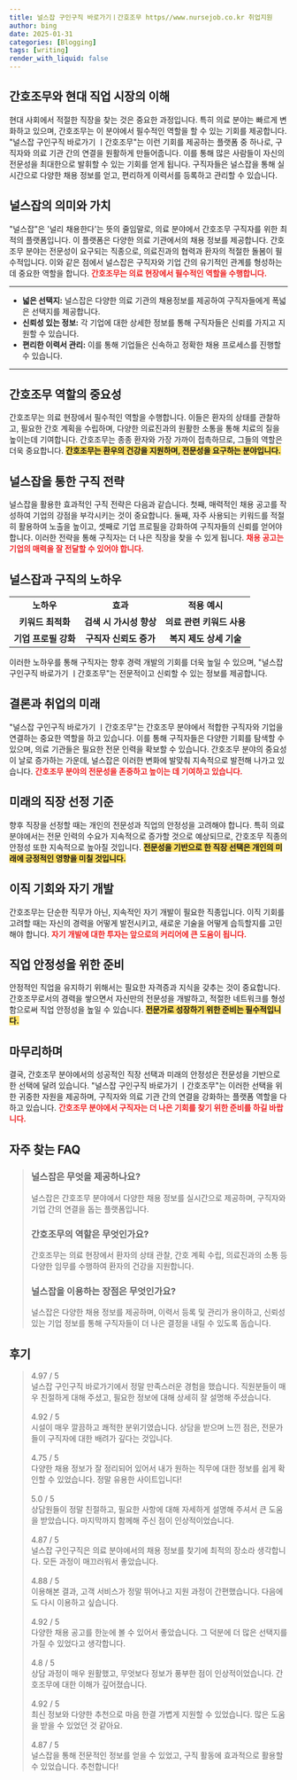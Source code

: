 ```yaml
---
title: 널스잡 구인구직 바로가기ㅣ간호조무 https//www.nursejob.co.kr 취업지원
author: bing
date: 2025-01-31
categories: [Blogging]
tags: [writing]
render_with_liquid: false
---
```



<h2 id="간호조무와 현대 직업 시장의 이해">간호조무와 현대 직업 시장의 이해</h2>

<p>현대 사회에서 적절한 직장을 찾는 것은 중요한 과정입니다. 특히 의료 분야는 빠르게 변화하고 있으며, 간호조무는 이 분야에서 필수적인 역할을 할 수 있는 기회를 제공합니다. "널스잡 구인구직 바로가기 ㅣ간호조무"는 이런 기회를 제공하는 플랫폼 중 하나로, 구직자와 의료 기관 간의 연결을 원활하게 만들어줍니다. 이를 통해 많은 사람들이 자신의 전문성을 최대한으로 발휘할 수 있는 기회를 얻게 됩니다. 구직자들은 널스잡을 통해 실시간으로 다양한 채용 정보를 얻고, 편리하게 이력서를 등록하고 관리할 수 있습니다.</p>

<h2 id="널스잡의 의미와 가치">널스잡의 의미와 가치</h2>

<p>"널스잡"은 '널리 채용한다'는 뜻의 줄임말로, 의료 분야에서 간호조무 구직자를 위한 최적의 플랫폼입니다. 이 플랫폼은 다양한 의료 기관에서의 채용 정보를 제공합니다. 간호조무 분야는 전문성이 요구되는 직종으로, 의료진과의 협력과 환자의 적절한 돌봄이 필수적입니다. 이와 같은 점에서 널스잡은 구직자와 기업 간의 유기적인 관계를 형성하는 데 중요한 역할을 합니다. <b><span style="color: #ee2323;">간호조무는 의료 현장에서 필수적인 역할을 수행합니다.</span></b></p>

<hr />

<ul>
    <li><b>넓은 선택지:</b> 널스잡은 다양한 의료 기관의 채용정보를 제공하여 구직자들에게 폭넓은 선택지를 제공합니다.</li>
    <li><b>신뢰성 있는 정보:</b> 각 기업에 대한 상세한 정보를 통해 구직자들은 신뢰를 가지고 지원할 수 있습니다.</li>
    <li><b>편리한 이력서 관리:</b> 이를 통해 기업들은 신속하고 정확한 채용 프로세스를 진행할 수 있습니다.</li>
</ul>

<hr />

<h2 id="간호조무 역할의 중요성">간호조무 역할의 중요성</h2>

<p>간호조무는 의료 현장에서 필수적인 역할을 수행합니다. 이들은 환자의 상태를 관찰하고, 필요한 간호 계획을 수립하며, 다양한 의료진과의 원활한 소통을 통해 치료의 질을 높이는데 기여합니다. 간호조무는 종종 환자와 가장 가까이 접촉하므로, 그들의 역할은 더욱 중요합니다. <b><span style="background-color: #ffe066;">간호조무는 환우의 건강을 지원하며, 전문성을 요구하는 분야입니다.</span></b></p>

<h2 id="널스잡을 통한 구직 전략">널스잡을 통한 구직 전략</h2>

<p>널스잡을 활용한 효과적인 구직 전략은 다음과 같습니다. 첫째, 매력적인 채용 공고를 작성하여 기업의 강점을 부각시키는 것이 중요합니다. 둘째, 자주 사용되는 키워드를 적절히 활용하여 노출을 높이고, 셋째로 기업 프로필을 강화하여 구직자들의 신뢰를 얻어야 합니다. 이러한 전략을 통해 구직자는 더 나은 직장을 찾을 수 있게 됩니다. <b><span style="color: #ee2323;">채용 공고는 기업의 매력을 잘 전달할 수 있어야 합니다.</span></b></p>

<h2 id="널스잡과 구직의 노하우">널스잡과 구직의 노하우</h2>

<table>
    <tr>
        <td style="text-align: center; height: 17px;"><b>노하우</b></td>
        <td style="text-align: center; height: 17px;"><b>효과</b></td>
        <td style="text-align: center; height: 17px;"><b>적용 예시</b></td>
    </tr>
    <tr>
        <td style="text-align: center; height: 17px;"><b>키워드 최적화</b></td>
        <td style="text-align: center; height: 17px;"><b>검색 시 가시성 향상</b></td>
        <td style="text-align: center; height: 17px;"><b>의료 관련 키워드 사용</b></td>
    </tr>
    <tr>
        <td style="text-align: center; height: 17px;"><b>기업 프로필 강화</b></td>
        <td style="text-align: center; height: 17px;"><b>구직자 신뢰도 증가</b></td>
        <td style="text-align: center; height: 17px;"><b>복지 제도 상세 기술</b></td>
    </tr>
</table>

<p>이러한 노하우를 통해 구직자는 향후 경력 개발의 기회를 더욱 높일 수 있으며, "널스잡 구인구직 바로가기 ㅣ간호조무"는 전문적이고 신뢰할 수 있는 정보를 제공합니다.</p>

<h2 id="결론과 취업의 미래">결론과 취업의 미래</h2>

<p>"널스잡 구인구직 바로가기 ㅣ간호조무"는 간호조무 분야에서 적합한 구직자와 기업을 연결하는 중요한 역할을 하고 있습니다. 이를 통해 구직자들은 다양한 기회를 탐색할 수 있으며, 의료 기관들은 필요한 전문 인력을 확보할 수 있습니다. 간호조무 분야의 중요성이 날로 증가하는 가운데, 널스잡은 이러한 변화에 발맞춰 지속적으로 발전해 나가고 있습니다. <b><span style="color: #ee2323;">간호조무 분야의 전문성을 존중하고 높이는 데 기여하고 있습니다.</span></b></p>

<h2 id="미래의 직장 선정 기준">미래의 직장 선정 기준</h2>

<p>향후 직장을 선정할 때는 개인의 전문성과 직업의 안정성을 고려해야 합니다. 특히 의료 분야에서는 전문 인력의 수요가 지속적으로 증가할 것으로 예상되므로, 간호조무 직종의 안정성 또한 지속적으로 높아질 것입니다. <b><span style="background-color: #ffe066;">전문성을 기반으로 한 직장 선택은 개인의 미래에 긍정적인 영향을 미칠 것입니다.</span></b></p>

<h2 id="이직 기회와 자기 개발">이직 기회와 자기 개발</h2>

<p>간호조무는 단순한 직무가 아닌, 지속적인 자기 개발이 필요한 직종입니다. 이직 기회를 고려할 때는 자신의 경력을 어떻게 발전시키고, 새로운 기술을 어떻게 습득할지를 고민해야 합니다. <b><span style="color: #ee2323;">자기 개발에 대한 투자는 앞으로의 커리어에 큰 도움이 됩니다.</span></b></p>

<h2 id="직업 안정성을 위한 준비">직업 안정성을 위한 준비</h2>

<p>안정적인 직업을 유지하기 위해서는 필요한 자격증과 지식을 갖추는 것이 중요합니다. 간호조무로서의 경력을 쌓으면서 자신만의 전문성을 개발하고, 적절한 네트워크를 형성함으로써 직업 안정성을 높일 수 있습니다. <b><span style="background-color: #ffe066;">전문가로 성장하기 위한 준비는 필수적입니다.</span></b></p>

<h2 id="마무리하며">마무리하며</h2>

<p>결국, 간호조무 분야에서의 성공적인 직장 선택과 미래의 안정성은 전문성을 기반으로 한 선택에 달려 있습니다. "널스잡 구인구직 바로가기 ㅣ간호조무"는 이러한 선택을 위한 귀중한 자원을 제공하며, 구직자와 의료 기관 간의 연결을 강화하는 플랫폼 역할을 다하고 있습니다. <b><span style="color: #ee2323;">간호조무 분야에서 구직자는 더 나은 기회를 찾기 위한 준비를 하길 바랍니다.</span></b></p>


<h2 id='자주_찾는_FAQ'>자주 찾는 FAQ</h2>
<div itemscope="" itemtype="https://schema.org/FAQPage"> 
<blockquote> 
<div itemscope="" itemprop="mainEntity" itemtype="https://schema.org/Question"> 
<h3 itemprop="name">널스잡은 무엇을 제공하나요?</h3> 
<div itemscope="" itemprop="acceptedAnswer" itemtype="https://schema.org/Answer"> 
<span itemprop="text"> 
<p>널스잡은 간호조무 분야에서 다양한 채용 정보를 실시간으로 제공하며, 구직자와 기업 간의 연결을 돕는 플랫폼입니다.</p> 
</span> 
</div> 
</div> 
<div itemscope="" itemprop="mainEntity" itemtype="https://schema.org/Question"> 
<h3 itemprop="name">간호조무의 역할은 무엇인가요?</h3> 
<div itemscope="" itemprop="acceptedAnswer" itemtype="https://schema.org/Answer"> 
<span itemprop="text"> 
<p>간호조무는 의료 현장에서 환자의 상태 관찰, 간호 계획 수립, 의료진과의 소통 등 다양한 임무를 수행하여 환자의 건강을 지원합니다.</p> 
</span> 
</div> 
</div> 
<div itemscope="" itemprop="mainEntity" itemtype="https://schema.org/Question"> 
<h3 itemprop="name">널스잡을 이용하는 장점은 무엇인가요?</h3> 
<div itemscope="" itemprop="acceptedAnswer" itemtype="https://schema.org/Answer"> 
<span itemprop="text"> 
<p>널스잡은 다양한 채용 정보를 제공하며, 이력서 등록 및 관리가 용이하고, 신뢰성 있는 기업 정보를 통해 구직자들이 더 나은 결정을 내릴 수 있도록 돕습니다.</p> 
</span> 
</div> 
</div> 
</blockquote> 
</div>
<h2 id='후기'>후기</h2>
<div itemscope itemtype="https://schema.org/Product">
  <blockquote>
  <div itemprop="review" itemscope itemtype="https://schema.org/Review">
      <div itemprop="reviewRating" itemscope itemtype="https://schema.org/Rating"> <span itemprop="ratingValue">4.97</span> / <span itemprop="bestRating">5</span> </div>
      <span itemprop="reviewBody">널스잡 구인구직 바로가기에서 정말 만족스러운 경험을 했습니다. 직원분들이 매우 친절하게 대해 주셨고, 필요한 정보에 대해 상세히 잘 설명해 주셨습니다.</span>
  </div>
  <br>
  <div itemprop="review" itemscope itemtype="https://schema.org/Review">
      <div itemprop="reviewRating" itemscope itemtype="https://schema.org/Rating"> <span itemprop="ratingValue">4.92</span> / <span itemprop="bestRating">5</span> </div>
      <span itemprop="reviewBody">시설이 매우 깔끔하고 쾌적한 분위기였습니다. 상담을 받으며 느낀 점은, 전문가들이 구직자에 대한 배려가 깊다는 것입니다.</span>
  </div>
  <br>
  <div itemprop="review" itemscope itemtype="https://schema.org/Review">
      <div itemprop="reviewRating" itemscope itemtype="https://schema.org/Rating"> <span itemprop="ratingValue">4.75</span> / <span itemprop="bestRating">5</span> </div>
      <span itemprop="reviewBody">다양한 채용 정보가 잘 정리되어 있어서 내가 원하는 직무에 대한 정보를 쉽게 확인할 수 있었습니다. 정말 유용한 사이트입니다!</span>
  </div>
  <br>
  <div itemprop="review" itemscope itemtype="https://schema.org/Review">
      <div itemprop="reviewRating" itemscope itemtype="https://schema.org/Rating"> <span itemprop="ratingValue">5.0</span> / <span itemprop="bestRating">5</span> </div>
      <span itemprop="reviewBody">상담원들이 정말 친절하고, 필요한 사항에 대해 자세하게 설명해 주셔서 큰 도움을 받았습니다. 마지막까지 함께해 주신 점이 인상적이었습니다.</span>
  </div>
  <br>
  <div itemprop="review" itemscope itemtype="https://schema.org/Review">
      <div itemprop="reviewRating" itemscope itemtype="https://schema.org/Rating"> <span itemprop="ratingValue">4.87</span> / <span itemprop="bestRating">5</span> </div>
      <span itemprop="reviewBody">널스잡 구인구직은 의료 분야에서의 채용 정보를 찾기에 최적의 장소라 생각합니다. 모든 과정이 매끄러워서 좋았습니다.</span>
  </div>
  <br>
  <div itemprop="review" itemscope itemtype="https://schema.org/Review">
      <div itemprop="reviewRating" itemscope itemtype="https://schema.org/Rating"> <span itemprop="ratingValue">4.88</span> / <span itemprop="bestRating">5</span> </div>
      <span itemprop="reviewBody">이용해본 결과, 고객 서비스가 정말 뛰어나고 지원 과정이 간편했습니다. 다음에도 다시 이용하고 싶습니다.</span>
  </div>
  <br>
  <div itemprop="review" itemscope itemtype="https://schema.org/Review">
      <div itemprop="reviewRating" itemscope itemtype="https://schema.org/Rating"> <span itemprop="ratingValue">4.92</span> / <span itemprop="bestRating">5</span> </div>
      <span itemprop="reviewBody">다양한 채용 공고를 한눈에 볼 수 있어서 좋았습니다. 그 덕분에 더 많은 선택지를 가질 수 있었다고 생각합니다.</span>
  </div>
  <br>
  <div itemprop="review" itemscope itemtype="https://schema.org/Review">
      <div itemprop="reviewRating" itemscope itemtype="https://schema.org/Rating"> <span itemprop="ratingValue">4.8</span> / <span itemprop="bestRating">5</span> </div>
      <span itemprop="reviewBody">상담 과정이 매우 원활했고, 무엇보다 정보가 풍부한 점이 인상적이었습니다. 간호조무에 대한 이해가 깊어졌습니다.</span>
  </div>
  <br>
  <div itemprop="review" itemscope itemtype="https://schema.org/Review">
      <div itemprop="reviewRating" itemscope itemtype="https://schema.org/Rating"> <span itemprop="ratingValue">4.92</span> / <span itemprop="bestRating">5</span> </div>
      <span itemprop="reviewBody">최신 정보와 다양한 추천으로 마음 한결 가볍게 지원할 수 있었습니다. 많은 도움을 받을 수 있었던 것 같아요.</span>
  </div>
  <br>
  <div itemprop="review" itemscope itemtype="https://schema.org/Review">
      <div itemprop="reviewRating" itemscope itemtype="https://schema.org/Rating"> <span itemprop="ratingValue">4.87</span> / <span itemprop="bestRating">5</span> </div>
      <span itemprop="reviewBody">널스잡을 통해 전문적인 정보를 얻을 수 있었고, 구직 활동에 효과적으로 활용할 수 있었습니다. 추천합니다!</span>
  </div>
  </blockquote>
</div>

